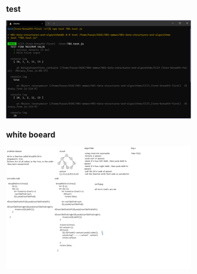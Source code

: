 # 
## test
![test](breadth-first-search-test-results.PNG)

## white boeard
![white board](breadth-first-search-test-whiteboeard.png)